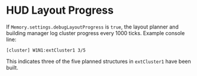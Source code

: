 # HUD Layout Progress

If `Memory.settings.debugLayoutProgress` is `true`, the layout planner and building manager
log cluster progress every 1000 ticks. Example console line:

```
[cluster] W1N1:extCluster1 3/5
```

This indicates three of the five planned structures in `extCluster1` have been built.
